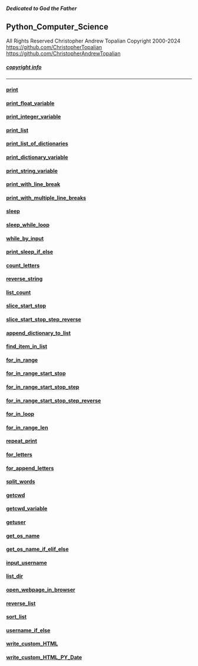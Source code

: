 <!-- Python_Computer_Science.md -->

##### Dedicated to God the Father

## Python_Computer_Science
All Rights Reserved Christopher Andrew Topalian Copyright 2000-2024
https://github.com/ChristopherTopalian
https://github.com/ChristopherAndrewTopalian
##### [copyright info](py/0_copyright_info.txt)
---

#### [print](py/print.py)

#### [print_float_variable](py/print_float_variable.py)

#### [print_integer_variable](py/print_integer_variable.py)

#### [print_list](py/print_list.py)

#### [print_list_of_dictionaries](py/print_list_of_dictionaries.py)

#### [print_dictionary_variable](py/print_dictionary_variable.py)

#### [print_string_variable](py/print_string_variable.py)

#### [print_with_line_break](py/print_with_line_break.py)

#### [print_with_multiple_line_breaks](py/print_with_multiple_line_breaks.py)

#### [sleep](py/sleep.py)

#### [sleep_while_loop](py/sleep_while_loop.py)

#### [while_by_input](py/while_by_input.py)

#### [print_sleep_if_else](py/print_sleep_if_else.py)

#### [count_letters](py/count_letters.py)

#### [reverse_string](py/reverse_string.py)

#### [list_count](py/list_count.py)

#### [slice_start_stop](py/slice_start_stop.py)

#### [slice_start_stop_step_reverse](py/slice_start_stop_step_reverse.py)

#### [append_dictionary_to_list](py/append_dictionary_to_list.py)

#### [find_item_in_list](py/find_item_in_list.py)

#### [for_in_range](py/for_in_range.py)

#### [for_in_range_start_stop](py/for_in_range_start_stop.py)

#### [for_in_range_start_stop_step](py/for_in_range_start_stop_step.py)

#### [for_in_range_start_stop_step_reverse](py/for_in_range_start_stop_step_reverse.py)

#### [for_in_loop](py/for_in_loop.py)

#### [for_in_range_len](py/for_in_range_len.py)

#### [repeat_print](py/repeat_print.py)

#### [for_letters](py/for_letters.py)

#### [for_append_letters](py/for_append_letters.py)

#### [split_words](py/split_words.py)

#### [getcwd](py/getcwd.py)

#### [getcwd_variable](py/getcwd_variable.py)

#### [getuser](py/getuser.py)

#### [get_os_name](py/get_os_name.py)

#### [get_os_name_if_elif_else](py/get_os_name_if_elif_else.py)

#### [input_username](py/input_username.py)

#### [list_dir](py/list_dir.py)

#### [open_webpage_in_browser](py/open_webpage_in_browser.py)

#### [reverse_list](py/reverse_list.py)

#### [sort_list](py/sort_list.py)

#### [username_if_else](py/username_if_else.py)

#### [write_custom_HTML](py/write_custom_HTML.py)

#### [write_custom_HTML_PY_Date](py/write_custom_HTML_PY_Date.py)

